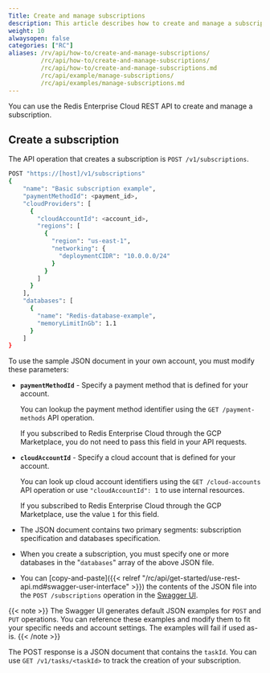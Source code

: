 ```yaml
---
Title: Create and manage subscriptions
description: This article describes how to create and manage a subscription using `cURL` commands.
weight: 10
alwaysopen: false
categories: ["RC"]
aliases: /rv/api/how-to/create-and-manage-subscriptions/
         /rc/api/how-to/create-and-manage-subscriptions/
         /rc/api/how-to/create-and-manage-subscriptions.md         
         /rc/api/example/manage-subscriptions/
         /rc/api/examples/manage-subscriptions.md
---
```


You can use the Redis Enterprise Cloud REST API to create and manage a subscription.

## Create a subscription

The API operation that creates a subscription is `POST /v1/subscriptions`.

```sh
POST "https://[host]/v1/subscriptions"
{
    "name": "Basic subscription example",
    "paymentMethodId": <payment_id>,
    "cloudProviders": [
      {
        "cloudAccountId": <account_id>,
        "regions": [
          {
            "region": "us-east-1",
            "networking": {
              "deploymentCIDR": "10.0.0.0/24"
            }
          }
        ]
      }
    ],
    "databases": [
      {
        "name": "Redis-database-example",
        "memoryLimitInGb": 1.1
      }
    ]
}
```

To use the sample JSON document in your own account, you must modify these parameters:

- **`paymentMethodId`** - Specify a payment method that is defined for your account.

    You can lookup the payment method identifier using the `GET /payment-methods` API operation.

    If you subscribed to Redis Enterprise Cloud through the GCP Marketplace, you do not need to pass this field in your API requests.

- **`cloudAccountId`** - Specify a cloud account that is defined for your account.

    You can look up cloud account identifiers using the `GET /cloud-accounts` API operation or use `"cloudAccountId": 1` to use internal resources.

    If you subscribed to Redis Enterprise Cloud through the GCP Marketplace, use the value `1` for this field.

- The JSON document contains two primary segments: subscription specification and databases specification.
- When you create a subscription, you must specify one or more databases in the "`databases`" array of the above JSON file.
- You can [copy-and-paste]({{< relref  "/rc/api/get-started/use-rest-api.md#swagger-user-interface" >}}) the contents of the JSON file into the `POST /subscriptions` operation in the [Swagger UI](https://api.redislabs.com/v1/swagger-ui.html).

{{< note >}}
The Swagger UI generates default JSON examples for `POST` and `PUT` operations. You can reference these examples and modify them to fit your specific needs and account settings. The examples will fail if used as-is.
{{< /note >}}

The POST response is a JSON document that contains the `taskId`. You can use `GET /v1/tasks/<taskId>` to track the creation of your subscription.
